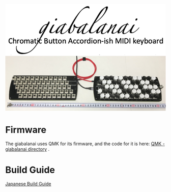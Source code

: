 ![giabalanai logo](https://github.com/3araht/giabalanai/blob/master/pictures/giabalanai_logo.png)
![giabalanai overview](https://github.com/3araht/giabalanai/blob/master/pictures/giabalanai_overview.jpg)

# Firmware

The giabalanai uses QMK for its firmware, and the code for it is here:
[QMK - giabalanai directory](https://github.com/qmk/qmk_firmware/tree/master/keyboards/giabalanai)
.


# Build Guide

[Japanese Build Guide](https://github.com/3araht/giabalanai/blob/master/docs/build.md)
